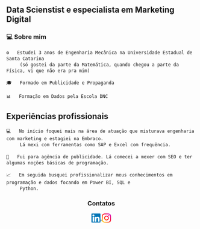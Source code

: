 ## Data Scienstist e especialista em Marketing Digital

### 💻 Sobre mim

    ⚙️   Estudei 3 anos de Engenharia Mecânica na Universidade Estadual de Santa Catarina 
         (só gostei da parte da Matemática, quando chegou a parte da Física, vi que não era pra mim)
         
    🎓   Formado em Publicidade e Propaganda
    
    📊   Formação em Dados pela Escola DNC

 ## Experiências profissionais

    💻   No início foquei mais na área de atuação que misturava engenharia com marketing e estagiei na Embraco.
         Lá mexi com ferramentas como SAP e Excel com frequência.
         
    🏣   Fui para agência de publicidade. Lá comecei a mexer com SEO e ter algumas noções básicas de programação.
    
    📈   Em seguida busquei profissionalizar meus conhecimentos em programação e dados focando em Power BI, SQL e
         Python.

<div align="center">
      <h3><b>Contatos</b></h3>
  </div>
<div align="center">
    <a href="https://www.linkedin.com/in/kaue-gon%C3%A7alves-a4544a50/" target="_blank">
      <img align="center" alt="Kaue | Linkedin" width="24px" src="https://github.com/kaueag/kaueag/blob/main/assets/Linkedin.svg" />
    </a>
      <a href="https://www.instagram.com/kaueag/" target="_blank">
          <img align="center" alt="Kaue | Instagram" width="24px" src="https://github.com/kaueag/kaueag/blob/main/assets/Instagram.svg" />
              </a>
  </div>

